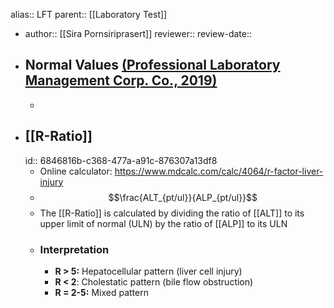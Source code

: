 alias:: LFT
parent:: [[Laboratory Test]]

- author:: [[Sira Pornsiriprasert]] 
  reviewer::
  review-date::
- ## Normal Values [(Professional Laboratory Management Corp. Co., 2019)]([[References/zotero-item-774]])
	-
- ## [[R-Ratio]]
  id:: 6846816b-c368-477a-a91c-876307a13df8
	- Online calculator: https://www.mdcalc.com/calc/4064/r-factor-liver-injury
	- $$\frac{ALT_{pt/ul}}{ALP_{pt/ul}}$$
	- The [[R-Ratio]] is calculated by dividing the ratio of [[ALT]] to its upper limit of normal (ULN) by the ratio of [[ALP]] to its ULN
	- ### Interpretation
		- **R > 5:** Hepatocellular pattern (liver cell injury)
		- **R < 2**: Cholestatic pattern (bile flow obstruction)
		- **R = 2-5:** Mixed pattern